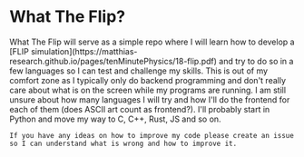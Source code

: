 <h1>What The Flip?</h1>
<div align="left">
    What The Flip will serve as a simple repo where I will learn how to develop a [FLIP simulation](https://matthias-research.github.io/pages/tenMinutePhysics/18-flip.pdf) and try to do so in a few languages so I can test and challenge my skills.
    This is out of my comfort zone as I typically only do backend programming and don't really care about what is on the screen while my programs are running.
    I am still unsure about how many languages I will try and how I'll do the frontend for each of them (does ASCII art count as frontend?).
    I'll probably start in Python and move my way to C, C++, Rust, JS and so on.
    

    If you have any ideas on how to improve my code please create an issue so I can understand what is wrong and how to improve it.
</div>
